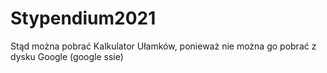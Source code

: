 # Stypendium2021

Stąd można pobrać Kalkulator Ułamków, ponieważ nie można go pobrać z dysku Google (google ssie)

